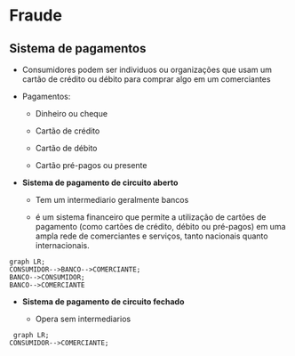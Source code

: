 # Fraude

## Sistema de pagamentos

+ Consumidores podem ser individuos ou organizações que usam um cartão de crédito ou débito para comprar algo em um comerciantes
* Pagamentos: 
  
  * Dinheiro ou cheque
  
  * Cartão de crédito 
  
  * Cartão de débito 
  
  * Cartão pré-pagos ou presente

* **Sistema de pagamento de circuito aberto**
  
  * Tem um intermediario geralmente bancos
  
  * é um sistema financeiro que permite a utilização de cartões de pagamento (como cartões de crédito, débito ou pré-pagos) em uma ampla rede de comerciantes e serviços, tanto nacionais quanto internacionais.

```mermaid
graph LR;
CONSUMIDOR-->BANCO-->COMERCIANTE;
BANCO-->CONSUMIDOR;
BANCO-->COMERCIANTE
```

* **Sistema de pagamento de circuito fechado**
  
  * Opera sem intermediarios    
  
```mermaid
 graph LR;
CONSUMIDOR-->COMERCIANTE;
```
